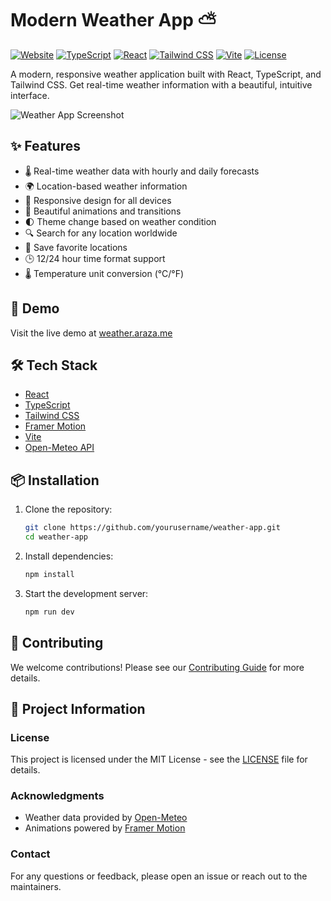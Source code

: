 # Modern Weather App ⛅

[![Website](https://img.shields.io/website?url=https%3A%2F%2Fweather.araza.me)](https://weather.araza.me)
[![TypeScript](https://img.shields.io/badge/TypeScript-007ACC?style=flat&logo=typescript&logoColor=white)](https://www.typescriptlang.org/)
[![React](https://img.shields.io/badge/React-20232A?style=flat&logo=react&logoColor=61DAFB)](https://reactjs.org/)
[![Tailwind CSS](https://img.shields.io/badge/Tailwind_CSS-38B2AC?style=flat&logo=tailwind-css&logoColor=white)](https://tailwindcss.com/)
[![Vite](https://img.shields.io/badge/Vite-646CFF?style=flat&logo=vite&logoColor=white)](https://vitejs.dev/)
[![License](https://img.shields.io/github/license/yourusername/weather-app)](LICENSE)

A modern, responsive weather application built with React, TypeScript, and Tailwind CSS. Get real-time weather information with a beautiful, intuitive interface.

![Weather App Screenshot](public/screenshot.png)

## ✨ Features

- 🌡️ Real-time weather data with hourly and daily forecasts
- 🌍 Location-based weather information
- 📱 Responsive design for all devices
- 🎨 Beautiful animations and transitions
- 🌓 Theme change based on weather condition
- 🔍 Search for any location worldwide
- 📍 Save favorite locations
- 🕒 12/24 hour time format support
- 🌡️ Temperature unit conversion (°C/°F)

## 🚀 Demo

Visit the live demo at [weather.araza.me](https://weather.araza.me)

## 🛠️ Tech Stack

- [React](https://reactjs.org/)
- [TypeScript](https://www.typescriptlang.org/)
- [Tailwind CSS](https://tailwindcss.com/)
- [Framer Motion](https://www.framer.com/motion/)
- [Vite](https://vitejs.dev/)
- [Open-Meteo API](https://open-meteo.com/)

## 📦 Installation

1. Clone the repository:
   ```bash
   git clone https://github.com/yourusername/weather-app.git
   cd weather-app
   ```

2. Install dependencies:
   ```bash
   npm install
   ```

3. Start the development server:
   ```bash
   npm run dev
   ```

## 🤝 Contributing

We welcome contributions! Please see our [Contributing Guide](/.github/CONTRIBUTING.md) for more details.

## 📝 Project Information

### License
This project is licensed under the MIT License - see the [LICENSE](LICENSE) file for details.

### Acknowledgments
- Weather data provided by [Open-Meteo](https://open-meteo.com/)
- Animations powered by [Framer Motion](https://www.framer.com/motion/)

### Contact
For any questions or feedback, please open an issue or reach out to the maintainers.
